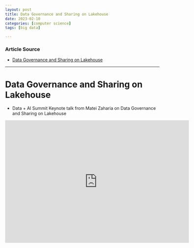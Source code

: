 ```yaml
---
layout: post
title: Data Governance and Sharing on Lakehouse  
date: 2023-02-10
categories: [computer science]
tags: [big data]

---
```


### Article Source

* [Data Governance and Sharing on Lakehouse](https://www.youtube.com/watch?v=WTGrRPSrkTs)


---

# Data Governance and Sharing on Lakehouse

* Data + AI Summit Keynote talk from Matei Zaharia on Data Governance and Sharing on Lakehouse 


<iframe width="600" height="400" src="https://www.youtube.com/embed/WTGrRPSrkTs" title="YouTube video player" frameborder="0" allow="accelerometer; autoplay; clipboard-write; encrypted-media; gyroscope; picture-in-picture; web-share" allowfullscreen></iframe>